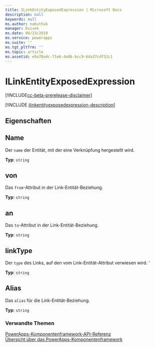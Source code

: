```yaml
---
title: ILinkEntityExposedExpression | Microsoft Docs
description: null
keywords: null
ms.author: nabuthuk
manager: kvivek
ms.date: 04/23/2019
ms.service: powerapps
ms.suite: ''
ms.tgt_pltfrm: ''
ms.topic: article
ms.assetid: e9a70a4c-71e6-4a06-bcc9-6da37cdf52c1
---
```


# <a name="ilinkentityexposedexpression"></a>ILinkEntityExposedExpression

[!INCLUDE[cc-beta-prerelease-disclaimer](../../../includes/cc-beta-prerelease-disclaimer.md)]

[!INCLUDE [ilinkentityexposedexpression-description](includes/ilinkentityexposedexpression-description.md)]

## <a name="properties"></a>Eigenschaften

## <a name="name"></a>Name

Der `name` der Entität, mit der eine Verknüpfung hergestellt wird.

**Typ**:  `string`

## <a name="from"></a>von

Das `from`-Attribut in der Link-Entität-Beziehung.

**Typ**:  `string`

## <a name="to"></a>an

Das `to`-Attribut in der Link-Entität-Beziehung.

**Typ**:  `string`

## <a name="linktype"></a>linkType

Der `type` des Links, auf den vom Link-Entität-Attribut verwiesen wird. '

**Typ**:  `string`

## <a name="alias"></a>Alias

Das `alias` für die Link-Entität-Beziehung.

**Typ**:  `string`

### <a name="related-topics"></a>Verwandte Themen

[PowerApps-Komponentenframework-API-Referenz](../reference/index.md)<br/>
[Übersicht über das PowerApps-Komponentenframework](../overview.md)